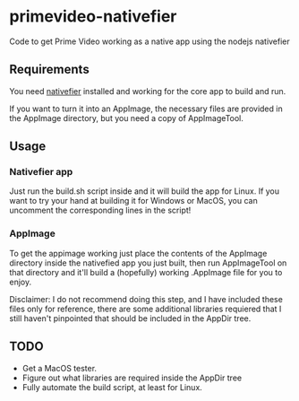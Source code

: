 # primevideo-nativefier
Code to get Prime Video working as a native app using the nodejs nativefier

## Requirements
You need [nativefier](https://github.com/nativefier/nativefier) installed and working for the core app to build and run.

If you want to turn it into an AppImage, the necessary files are provided in the AppImage directory, but you need a copy of AppImageTool.

## Usage

### Nativefier app

Just run the build.sh script inside and it will build the app for Linux. If you want to try your hand at building it for Windows or MacOS, you can uncomment the corresponding lines in the script!

### AppImage

To get the appimage working just place the contents of the AppImage directory inside the nativefied app you just built, then run AppImageTool on that directory and it'll build a (hopefully) working .AppImage file for you to enjoy.

Disclaimer: I do not recommend doing this step, and I have included these files only for reference, there are some additional libraries requiered that I still haven't pinpointed that should be included in the AppDir tree.

## TODO
- Get a MacOS tester.
- Figure out what libraries are required inside the AppDir tree
- Fully automate the build script, at least for Linux.